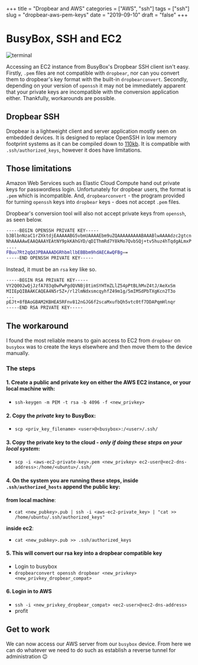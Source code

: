 
+++
title = "Dropbear and AWS"
categories = ["AWS", "ssh"]
tags = ["ssh"]
slug = "dropbear-aws-pem-keys"
date = "2019-09-10"
draft = "false"
+++

# BusyBox, SSH and EC2

![terminal](/images/bash-terminal.png 'terminal graphic')

Accessing an EC2 instance from BusyBox's Dropbear SSH client isn't easy. Firstly, `.pem` files are not compatible with `dropbear`, nor can you convert them to dropbear's key format with the built-in `dropbearconvert`. Secondly, depending on your version of `openssh` it may not be immediately apparent that your private keys are incompatible with the conversion application either. Thankfully, workarounds are possible. 

## Dropbear SSH

Dropbear is a lightweight client and server application mostly seen on embedded devices. It is designed to replace OpenSSH in low memory footprint systems as it can be compiled down to [110kb][1]. 
It is compatible with `.ssh/authorized_keys`, however it does have limitations.

## Those limitations

Amazon Web Services such as Elastic Cloud Compute hand out private keys for passwordless login. Unfortunately for dropbear users, the format is `.pem` which is incompatible. And, `dropbearconvert` - the program provided for turning `openssh` keys into `dropbear` keys - does not accept `.pem` files.

Dropbear's conversion tool will also not accept private keys from `openssh`, as seen below.

```sh
-----BEGIN OPENSSH PRIVATE KEY-----
b3BlbnNzaC1rZXktdjEAAAAABG5vbmUAAAAEbm9uZQAAAAAAAAABAAABlwAAAAdzc2gtcn
NhAAAAAwEAAQAAAYEAtNY9pkKAhGYD/qDIThmRd7Y8kMo7QvbSQj+tv5huz4hTqdgALmxP
....
FBuu7Rt2qQdJPBAAAADGRhbmllbEBBbm9hdAECAwQFBg==
-----END OPENSSH PRIVATE KEY-----
```

Instead, it must be an `rsa` key like so.

```sh
-----BEGIN RSA PRIVATE KEY-----
VY2Q002wQjJzfA783q0wPwPgdQVNBj8timSYHTmZLlZ54pPtBLhMvZ4tJ/AeXxSm
MIIEpQIBAAKCAQEA4N5r5Z+/rl2lmNdxsmcqyhfZ49m1g/5mIMSdPbTXgKcn2T3o
...
pEJt+8fBAoGBAM2KBHEA5RFnv812nGJG6f2scaMxufbQh5vtc0tf7DDAPqmHlnqr
-----END RSA PRIVATE KEY-----
```

## The workaround

I found the most reliable means to gain access to EC2 from `dropbear` on `busybox` was to create the keys elsewhere and then move them to the device manually.

### The steps

#### 1. Create a public and private key on either the AWS EC2 instance, or your local machine with:
- `ssh-keygen -m PEM -t rsa -b 4096 -f <new_privkey>`


#### 2. Copy the _private_ key to BusyBox:

- `scp <priv_key_filename> <user>@<busybox>:/<user>/.ssh/`

#### 3. Copy the private key to the cloud - _only if doing these steps on your local system_:

- `scp -i <aws-ec2-private-key>.pem <new_privkey> ec2-user@<ec2-dns-address>:/home/<ubuntu>/.ssh/`

#### 4. On the system you are running these steps, inside `.ssh/authorized_hosts` append the public key:

__from local machine__:

- `cat <new_pubkey>.pub | ssh -i <aws-ec2-private_key> | "cat >> /home/ubuntu/.ssh/authorized_keys"`

__inside ec2__:

- `cat <new_pubkey>.pub >> .ssh/authorized_keys`

#### 5. This will convert our rsa key into a dropbear compatible key 

- Login to busybox
- `dropbearconvert openssh dropbear <new_privkey> <new_privkey_dropbear_compat>`

#### 6. Login in to AWS

- `ssh -i <new_privkey_dropbear_compat> <ec2-user>@<ec2-dns-address>`
- profit

## Get to work

We can now access our AWS server from our `busybox` device. From here we can do whatever we need to do such as establish a reverse tunnel for administration 😉

[1]: https://lists.ucc.gu.uwa.edu.au/pipermail/dropbear/2004q3/000022.html
